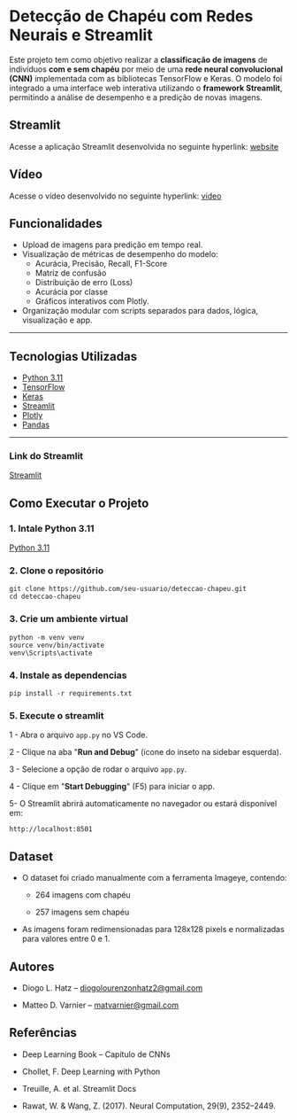 # Detecção de Chapéu com Redes Neurais e Streamlit

Este projeto tem como objetivo realizar a **classificação de imagens** de indivíduos **com e sem chapéu** por meio de uma **rede neural convolucional (CNN)** implementada com as bibliotecas TensorFlow e Keras. O modelo foi integrado a uma interface web interativa utilizando o **framework Streamlit**, permitindo a análise de desempenho e a predição de novas imagens.

## Streamlit

Acesse a aplicação Streamlit desenvolvida no seguinte hyperlink: <a href="https://deteccaodechapeu.streamlit.app">website</a>

## Vídeo

Acesse o vídeo desenvolvido no seguinte hyperlink: <a href="https://youtube.com">vídeo</a>

## Funcionalidades

-  Upload de imagens para predição em tempo real.
-  Visualização de métricas de desempenho do modelo:
    - Acurácia, Precisão, Recall, F1-Score
    - Matriz de confusão
    - Distribuição de erro (Loss)
    - Acurácia por classe
    -  Gráficos interativos com Plotly.
-  Organização modular com scripts separados para dados, lógica, visualização e app.

---

##  Tecnologias Utilizadas

- [Python 3.11](https://www.python.org/)
- [TensorFlow](https://www.tensorflow.org/)
- [Keras](https://keras.io/)
- [Streamlit](https://streamlit.io/)
- [Plotly](https://plotly.com/python/)
- [Pandas](https://pandas.pydata.org/)

---

### Link do Streamlit

[Streamlit](https://deteccaodechapeu.streamlit.app)

##  Como Executar o Projeto

### 1. Intale Python 3.11

[Python 3.11](https://www.python.org/downloads/release/python-3110/)


### 2. Clone o repositório
```
git clone https://github.com/seu-usuario/deteccao-chapeu.git
cd deteccao-chapeu
```
### 3. Crie um ambiente virtual
```
python -m venv venv
source venv/bin/activate  
venv\Scripts\activate     
```

### 4. Instale as dependencias

```
pip install -r requirements.txt

```

### 5. Execute o streamlit

1 - Abra o arquivo ```app.py``` no VS Code.

2 - Clique na aba "**Run and Debug**" (ícone do inseto na sidebar esquerda).

3 - Selecione a opção de rodar o arquivo ```app.py```.

4 - Clique em "**Start Debugging**" (F5) para iniciar o app.

5- O Streamlit abrirá automaticamente no navegador ou estará disponível em:

```
http://localhost:8501
```

## Dataset
- O dataset foi criado manualmente com a ferramenta Imageye, contendo:

    - 264 imagens com chapéu

    - 257 imagens sem chapéu

- As imagens foram redimensionadas para 128x128 pixels e normalizadas para valores entre 0 e 1.

## Autores
- Diogo L. Hatz – diogolourenzonhatz2@gmail.com

- Matteo D. Varnier – matvarnier@gmail.com

## Referências 

- Deep Learning Book – Capítulo de CNNs

- Chollet, F. Deep Learning with Python

- Treuille, A. et al. Streamlit Docs

- Rawat, W. & Wang, Z. (2017). Neural Computation, 29(9), 2352–2449.
